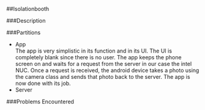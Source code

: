 ##Isolationbooth

###Description

###Partitions
*    App  
        The app is very simplistic in its function and in its UI. The UI is completely blank since there is no user. The app keeps the phone screen on and waits for a request from the server in our case the intel NUC. Once a request is received, the android device takes a photo using the camera class and sends that photo back to the server. The app is now done with its job.
*    Server

###Problems Encountered

